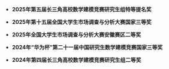 - **2025年第五届长三角高校数学建模竞赛研究生组特等提名奖**

- **2025年第十五届全国大学生市场调查与分析大赛国家三等奖**

- **2025年全国大学生市场调查与分析大赛安徽赛区二等奖**

- **2024年“华为杯”第二十一届中国研究生数学建模竞赛国家三等奖**

- **2024年第四届长三角高校数学建模竞赛研究生组二等奖**